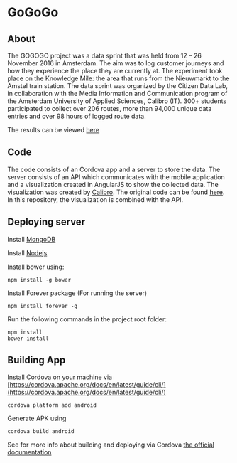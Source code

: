 
# GoGoGo

## About
The GOGOGO project was a data sprint that was held from 12 – 26 November 2016 in Amsterdam. The aim was to log customer journeys and how they experience the place they are currently at. The experiment took place on the Knowledge Mile: the area that runs from the Nieuwmarkt to the Amstel train station. The data sprint was organized by the Citizen Data Lab, in collaboration with the Media Information and Communication program of the Amsterdam University of Applied Sciences, Calibro (IT). 300+ students participated to collect over 206 routes, more than 94,000 unique data entries and over 98 hours of logged route data.

The results can be viewed [here](http://calib.ro/gogogo-live/#/home) 

## Code
The code consists of an Cordova app and a server to store the data.
The server consists of an API which communicates with the mobile application and a visualization created in AngularJS to show the collected data. The visualization was created by [Calibro](http://calib.ro/). The original code can be found [here](https://github.com/calibro/gogogo-live). In this repository, the visualization is combined with the API. 


## Deploying server

Install [MongoDB](https://docs.mongodb.com/manual/tutorial/install-mongodb-on-ubuntu/)

Install [Nodejs](https://nodejs.org/en/download/package-manager/#debian-and-ubuntu-based-linux-distributions)

Install bower using:

    npm install -g bower

Install Forever package (For running the server)
	
    npm install forever -g


Run the following commands in the project root folder:

    npm install
    bower install



## Building App


Install Cordova on your machine via [https://cordova.apache.org/docs/en/latest/guide/cli/](https://cordova.apache.org/docs/en/latest/guide/cli/)


    cordova platform add android


Generate APK using

    cordova build android 

See for more info about building and deploying via Cordova [the official documentation](https://cordova.apache.org/docs/en/latest/)






